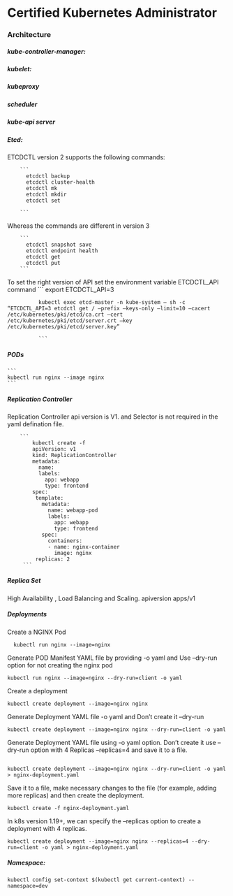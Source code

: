 # Certified Kubernetes Administrator 



### Architecture

##### kube-controller-manager:

##### kubelet:

##### kubeproxy

##### scheduler

##### kube-api server


##### Etcd:

  ETCDCTL version 2 supports the following commands:

        ```
          etcdctl backup
          etcdctl cluster-health
          etcdctl mk
          etcdctl mkdir
          etcdctl set

        ```

  Whereas the commands are different in version 3

        ```
          etcdctl snapshot save
          etcdctl endpoint health
          etcdctl get
          etcdctl put
        ```

  To set the right version of API set the environment variable ETCDCTL_API command
            ```
              export ETCDCTL_API=3

              kubectl exec etcd-master -n kube-system — sh -c “ETCDCTL_API=3 etcdctl get / –prefix –keys-only –limit=10 –cacert /etc/kubernetes/pki/etcd/ca.crt –cert /etc/kubernetes/pki/etcd/server.crt –key /etc/kubernetes/pki/etcd/server.key”

              ```
  
  ##### PODs

    ```
    kubectl run nginx --image nginx 
    ```

##### Replication Controller

Replication Controller api version is V1. and Selector is not required in the yaml defination file.

        ```
            kubectl create -f 
            apiVersion: v1
            kind: ReplicationController
            metadata:
              name:
              labels:
                app: webapp
                type: frontend
            spec:
             template:
               metadata:
                 name: webapp-pod
                 labels:
                   app: webapp
                   type: frontend
               spec:
                 containers:
                 - name: nginx-container
                   image: nginx
             replicas: 2         
         ```
    

##### Replica Set

 High Availability , Load Balancing and Scaling. apiversion apps/v1



##### Deployments


Create a NGINX Pod
```
  kubectl run nginx --image=nginx
```

Generate POD Manifest YAML file by providing -o yaml and Use –dry-run option for not creating the nginx pod

```
kubectl run nginx --image=nginx --dry-run=client -o yaml
```

Create a deployment

```
kubectl create deployment --image=nginx nginx
```

Generate Deployment YAML file -o yaml and Don’t create it –dry-run

```
kubectl create deployment --image=nginx nginx --dry-run=client -o yaml
```

Generate Deployment YAML file using -o yaml option. Don’t create it use –dry-run option with 4 Replicas –replicas=4 and save it to a file.

```

kubectl create deployment --image=nginx nginx --dry-run=client -o yaml > nginx-deployment.yaml

```

Save it to a file, make necessary changes to the file (for example, adding more replicas) and then create the deployment.

```
kubectl create -f nginx-deployment.yaml
```


In k8s version 1.19+, we can specify the –replicas option to create a deployment with 4 replicas.

```
kubectl create deployment --image=nginx nginx --replicas=4 --dry-run=client -o yaml > nginx-deployment.yaml
```

##### Namespace:

```
kubectl config set-context $(kubectl get current-context) --namespace=dev
```

